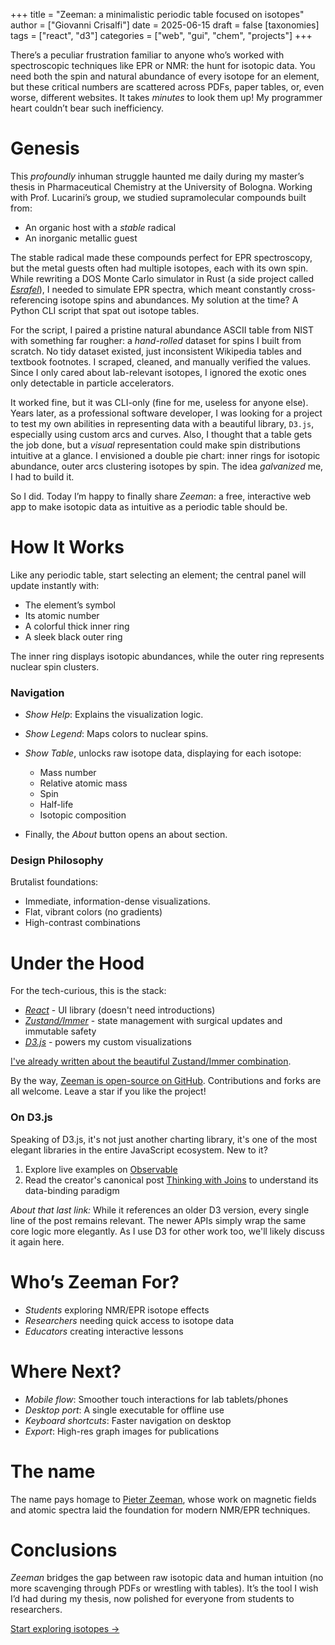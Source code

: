 +++
title = "Zeeman: a minimalistic periodic table focused on isotopes"
author = ["Giovanni Crisalfi"]
date = 2025-06-15
draft = false
[taxonomies]
  tags = ["react", "d3"]
  categories = ["web", "gui", "chem", "projects"]
+++

There’s a peculiar frustration familiar to anyone who’s worked with spectroscopic techniques like EPR or NMR: the hunt for isotopic data. You need both the spin and natural abundance of every isotope for an element, but these critical numbers are scattered across PDFs, paper tables, or, even worse, different websites. It takes _minutes_ to look them up! My programmer heart couldn’t bear such inefficiency.

<!-- more -->

# Genesis

This _profoundly_ inhuman struggle haunted me daily during my master’s thesis in Pharmaceutical Chemistry at the University of Bologna. Working with Prof. Lucarini’s group, we studied supramolecular compounds built from:
- An organic host with a _stable_ radical
- An inorganic metallic guest

The stable radical made these compounds perfect for EPR spectroscopy, but the metal guests often had multiple isotopes, each with its own spin. While rewriting a DOS Monte Carlo simulator in Rust (a side project called [_Esrafel_](https://github.com/gicrisf/esrafel)), I needed to simulate EPR spectra, which meant constantly cross-referencing isotope spins and abundances. My solution at the time? A Python CLI script that spat out isotope tables.

For the script, I paired a pristine natural abundance ASCII table from NIST with something far rougher: a _hand-rolled_ dataset for spins I built from scratch. No tidy dataset existed, just inconsistent Wikipedia tables and textbook footnotes. I scraped, cleaned, and manually verified the values. Since I only cared about lab-relevant isotopes, I ignored the exotic ones only detectable in particle accelerators.

It worked fine, but it was CLI-only (fine for me, useless for anyone else). Years later, as a professional software developer, I was looking for a project to test my own abilities in representing data with a beautiful library, `D3.js`, especially using custom arcs and curves. Also, I thought that a table gets the job done, but a _visual_ representation could make spin distributions intuitive at a glance. I envisioned a double pie chart: inner rings for isotopic abundance, outer arcs clustering isotopes by spin. The idea _galvanized_ me, I had to build it.

So I did. Today I’m happy to finally share _Zeeman_: a free, interactive web app to make isotopic data as intuitive as a periodic table should be.

# How It Works

Like any periodic table, start selecting an element; the central panel will update instantly with:
- The element’s symbol
- Its atomic number
- A colorful thick inner ring
- A sleek black outer ring

The inner ring displays isotopic abundances, while the outer ring represents nuclear spin clusters.

### Navigation

- *Show Help*: Explains the visualization logic.
- *Show Legend*: Maps colors to nuclear spins.
- *Show Table*, unlocks raw isotope data, displaying for each isotope:
  - Mass number
  - Relative atomic mass
  - Spin
  - Half-life
  - Isotopic composition

- Finally, the *About* button opens an about section.

### Design Philosophy
Brutalist foundations: 
- Immediate, information-dense visualizations. 
- Flat, vibrant colors (no gradients)
- High-contrast combinations

# Under the Hood

For the tech-curious, this is the stack:
- *[React](https://react.dev/)* - UI library (doesn't need introductions)
- *[Zustand/Immer](https://zustand.docs.pmnd.rs/)* - state management with surgical updates and immutable safety
- *[D3.js](https://d3js.org/)* - powers my custom visualizations

[I've already written about the beautiful Zustand/Immer combination](/posts/20250301173228-building-robust-react-apps-with-zustand-and-immer).

By the way, [Zeeman is open-source on GitHub](https://github.com/gicrisf/zeeman). Contributions and forks are all welcome. Leave a star if you like the project!

### On D3.js

Speaking of D3.js, it's not just another charting library, it's one of the most elegant libraries in the entire JavaScript ecosystem. New to it?
1. Explore live examples on [Observable](https://observablehq.com)
2. Read the creator's canonical post [Thinking with Joins](https://bost.ocks.org/mike/join/) to understand its data-binding paradigm

*About that last link:* While it references an older D3 version, every single line of the post remains relevant. The newer APIs simply wrap the same core logic more elegantly. As I use D3 for other work too, we'll likely discuss it again here.

# Who’s Zeeman For?

- *Students* exploring NMR/EPR isotope effects
- *Researchers* needing quick access to isotope data
- *Educators* creating interactive lessons

# Where Next?

- *Mobile flow*: Smoother touch interactions for lab tablets/phones
- *Desktop port*: A single executable for offline use
- *Keyboard shortcuts*: Faster navigation on desktop
- *Export*: High-res graph images for publications

# The name

The name pays homage to [Pieter Zeeman](https://www.nobelprize.org/prizes/physics/1902/zeeman/biographical/), whose work on magnetic fields and atomic spectra laid the foundation for modern NMR/EPR techniques.

# Conclusions

*_Zeeman_* bridges the gap between raw isotopic data and human intuition (no more scavenging through PDFs or wrestling with tables). It’s the tool I wish I’d had during my thesis, now polished for everyone from students to researchers. 

[Start exploring isotopes →](https://zeeman-table.netlify.app/)
